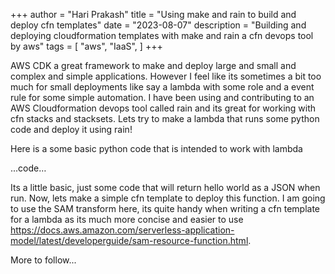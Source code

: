+++
author = "Hari Prakash"
title = "Using make and rain to build and deploy cfn templates"
date = "2023-08-07"
description = "Building and deploying cloudformation templates with make and rain a cfn devops tool by aws"
tags = [
    "aws",
    "IaaS",
]
+++

AWS CDK a great framework to make and deploy large and small and complex and simple applications. However I feel like its sometimes a bit too much for small deployments like say a lambda with some role and a event rule for some simple automation. I have been using and contributing to an AWS Cloudformation devops tool called rain and its great for working with cfn stacks and stacksets. Lets try to make a lambda that runs some python code and deploy it using rain!

Here is a some basic python code that is intended to work with lambda

...code…

Its a little basic, just some code that will return hello world as a JSON when run. Now, lets make a simple cfn template to deploy this function. I am going to use the SAM transform here, its quite handy when writing a cfn template for a lambda as its much more concise and easier to use https://docs.aws.amazon.com/serverless-application-model/latest/developerguide/sam-resource-function.html.

More to follow...
